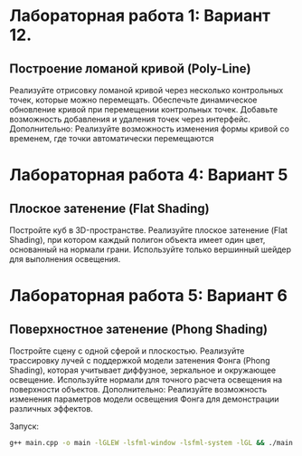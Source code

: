 
# Лабораторная работа 1: Вариант 12. 
## Построение ломаной кривой (Poly-Line)
Реализуйте отрисовку ломаной кривой через несколько контрольных точек, которые можно перемещать.
Обеспечьте динамическое обновление кривой при перемещении контрольных точек.
Добавьте возможность добавления и удаления точек через интерфейс.
Дополнительно: Реализуйте возможность изменения формы кривой со временем, где точки автоматически перемещаются

# Лабораторная работа 4: Вариант 5
## Плоское затенение (Flat Shading)
Постройте куб в 3D-пространстве.
Реализуйте плоское затенение (Flat Shading), при котором каждый полигон объекта имеет один цвет, основанный на нормали грани.
Используйте только вершинный шейдер для выполнения освещения.

# Лабораторная работа 5: Вариант 6 
## Поверхностное затенение (Phong Shading)
Постройте сцену с одной сферой и плоскостью.
Реализуйте трассировку лучей с поддержкой модели затенения Фонга (Phong Shading), которая учитывает диффузное, зеркальное и окружающее освещение.
Используйте нормали для точного расчета освещения на поверхности объектов.
Дополнительно: Реализуйте возможность изменения параметров модели освещения Фонга для демонстрации различных эффектов.


Запуск:
```bash
g++ main.cpp -o main -lGLEW -lsfml-window -lsfml-system -lGL && ./main
```